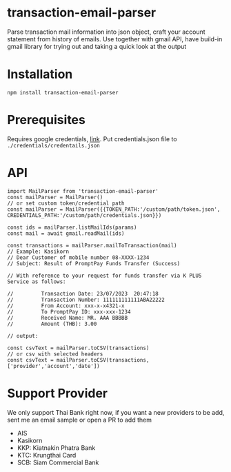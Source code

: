 # transaction-email-parser
Parse transaction mail information into json object, craft your account statement from history of emails. Use together with gmail API, have build-in gmail library for trying out and taking a quick look at the output

# Installation
```npm install transaction-email-parser```

# Prerequisites
Requires google credentials, [link](https://developers.google.com/gmail/api/quickstart/nodejs#authorize_credentials_for_a_desktop_application). Put credentials.json file to `./credentials/credentails.json`
# API
```
import MailParser from 'transaction-email-parser'
const mailParser = MailParser()
// or set custom token/credential path
const mailParser = MailParser({{TOKEN_PATH:'/custom/path/token.json', CREDENTIALS_PATH:'/custom/path/credentials.json}})

const ids = mailParser.listMailIds(params)
const mail = await gmail.readMail(ids)

const transactions = mailParser.mailToTransaction(mail)
// Example: Kasikorn 
// Dear Customer of mobile number 08-XXXX-1234
// Subject: Result of PromptPay Funds Transfer (Success)

// With reference to your request for funds transfer via K PLUS Service as follows:

//         Transaction Date: 23/07/2023  20:47:18
//         Transaction Number: 111111111111ABA22222
//         From Account: xxx-x-x4321-x
//         To PromptPay ID: xxx-xxx-1234
//         Received Name: MR. AAA BBBBB
//         Amount (THB): 3.00

// output:
 
const csvText = mailParser.toCSV(transactions)
// or csv with selected headers
const csvText = mailParser.toCSV(transactions,['provider','account','date'])
```

# Support Provider
We only support Thai Bank right now, if you want a new providers to be add, sent me an email sample or open a PR to add them
- AIS
- Kasikorn
- KKP: Kiatnakin Phatra Bank
- KTC: Krungthai Card
- SCB: Siam Commercial Bank

